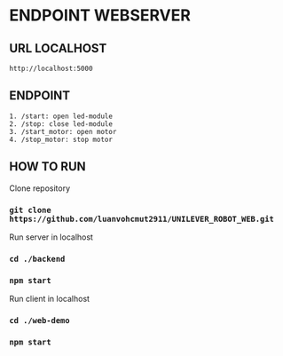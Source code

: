 # ENDPOINT WEBSERVER
## URL LOCALHOST
    http://localhost:5000
## ENDPOINT
    1. /start: open led-module
    2. /stop: close led-module
    3. /start_motor: open motor
    4. /stop_motor: stop motor

## HOW TO RUN 
Clone repository
### `git clone https://github.com/luanvohcmut2911/UNILEVER_ROBOT_WEB.git`
Run server in localhost
### `cd ./backend`
### `npm start`
Run client in localhost
### `cd ./web-demo`
### `npm start`
